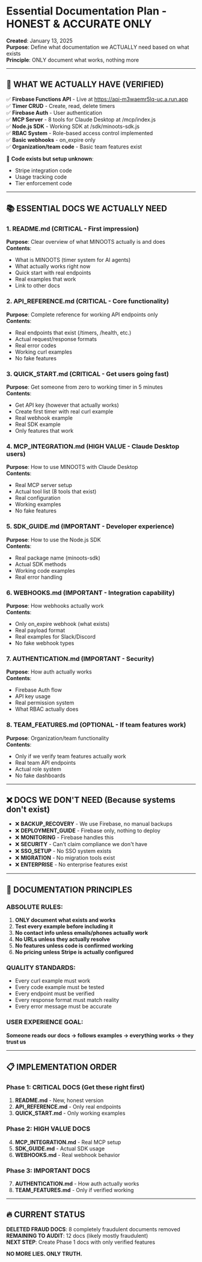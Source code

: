 # Essential Documentation Plan - HONEST & ACCURATE ONLY

**Created**: January 13, 2025  
**Purpose**: Define what documentation we ACTUALLY need based on what exists  
**Principle**: ONLY document what works, nothing more

---

## 🎯 WHAT WE ACTUALLY HAVE (VERIFIED)

✅ **Firebase Functions API** - Live at https://api-m3waemr5lq-uc.a.run.app  
✅ **Timer CRUD** - Create, read, delete timers  
✅ **Firebase Auth** - User authentication  
✅ **MCP Server** - 8 tools for Claude Desktop at /mcp/index.js  
✅ **Node.js SDK** - Working SDK at /sdk/minoots-sdk.js  
✅ **RBAC System** - Role-based access control implemented  
✅ **Basic webhooks** - on_expire only  
✅ **Organization/team code** - Basic team features exist  

🔧 **Code exists but setup unknown**:  
- Stripe integration code  
- Usage tracking code  
- Tier enforcement code  

---

## 📚 ESSENTIAL DOCS WE ACTUALLY NEED

### 1. **README.md** (CRITICAL - First impression)
**Purpose**: Clear overview of what MINOOTS actually is and does  
**Contents**:
- What is MINOOTS (timer system for AI agents)  
- What actually works right now  
- Quick start with real endpoints  
- Real examples that work  
- Link to other docs  

### 2. **API_REFERENCE.md** (CRITICAL - Core functionality)  
**Purpose**: Complete reference for working API endpoints only  
**Contents**:
- Real endpoints that exist (/timers, /health, etc.)  
- Actual request/response formats  
- Real error codes  
- Working curl examples  
- No fake features  

### 3. **QUICK_START.md** (CRITICAL - Get users going fast)
**Purpose**: Get someone from zero to working timer in 5 minutes  
**Contents**:
- Get API key (however that actually works)  
- Create first timer with real curl example  
- Real webhook example  
- Real SDK example  
- Only features that work  

### 4. **MCP_INTEGRATION.md** (HIGH VALUE - Claude Desktop users)
**Purpose**: How to use MINOOTS with Claude Desktop  
**Contents**:
- Real MCP server setup  
- Actual tool list (8 tools that exist)  
- Real configuration  
- Working examples  
- No fake features  

### 5. **SDK_GUIDE.md** (IMPORTANT - Developer experience)
**Purpose**: How to use the Node.js SDK  
**Contents**:
- Real package name (minoots-sdk)  
- Actual SDK methods  
- Working code examples  
- Real error handling  

### 6. **WEBHOOKS.md** (IMPORTANT - Integration capability)  
**Purpose**: How webhooks actually work  
**Contents**:
- Only on_expire webhook (what exists)  
- Real payload format  
- Real examples for Slack/Discord  
- No fake webhook types  

### 7. **AUTHENTICATION.md** (IMPORTANT - Security)
**Purpose**: How auth actually works  
**Contents**:
- Firebase Auth flow  
- API key usage  
- Real permission system  
- What RBAC actually does  

### 8. **TEAM_FEATURES.md** (OPTIONAL - If team features work)
**Purpose**: Organization/team functionality  
**Contents**:
- Only if we verify team features actually work  
- Real team API endpoints  
- Actual role system  
- No fake dashboards  

---

## ❌ DOCS WE DON'T NEED (Because systems don't exist)

- ❌ **BACKUP_RECOVERY** - We use Firebase, no manual backups  
- ❌ **DEPLOYMENT_GUIDE** - Firebase only, nothing to deploy  
- ❌ **MONITORING** - Firebase handles this  
- ❌ **SECURITY** - Can't claim compliance we don't have  
- ❌ **SSO_SETUP** - No SSO system exists  
- ❌ **MIGRATION** - No migration tools exist  
- ❌ **ENTERPRISE** - No enterprise features exist  

---

## 🎯 DOCUMENTATION PRINCIPLES

### ABSOLUTE RULES:
1. **ONLY document what exists and works**  
2. **Test every example before including it**  
3. **No contact info unless emails/phones actually work**  
4. **No URLs unless they actually resolve**  
5. **No features unless code is confirmed working**  
6. **No pricing unless Stripe is actually configured**  

### QUALITY STANDARDS:
- Every curl example must work  
- Every code example must be tested  
- Every endpoint must be verified  
- Every response format must match reality  
- Every error message must be accurate  

### USER EXPERIENCE GOAL:
**Someone reads our docs → follows examples → everything works → they trust us**

---

## 📋 IMPLEMENTATION ORDER

### Phase 1: CRITICAL DOCS (Get these right first)
1. **README.md** - New, honest version  
2. **API_REFERENCE.md** - Only real endpoints  
3. **QUICK_START.md** - Only working examples  

### Phase 2: HIGH VALUE DOCS  
4. **MCP_INTEGRATION.md** - Real MCP setup  
5. **SDK_GUIDE.md** - Actual SDK usage  
6. **WEBHOOKS.md** - Real webhook behavior  

### Phase 3: IMPORTANT DOCS
7. **AUTHENTICATION.md** - How auth actually works  
8. **TEAM_FEATURES.md** - Only if verified working  

---

## 🔥 CURRENT STATUS

**DELETED FRAUD DOCS**: 8 completely fraudulent documents removed  
**REMAINING TO AUDIT**: 12 docs (likely mostly fraudulent)  
**NEXT STEP**: Create Phase 1 docs with only verified features  

**NO MORE LIES. ONLY TRUTH.**